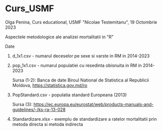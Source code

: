 # Curs_USMF
Olga Penina, Curs educational, USMF "Nicolae Testemitanu", 19 Octombrie 2023

Aspectele metodologice ale analizei mortalitatii in "R"

Date

1. d_1x1.csv - numarul deceselor pe sexe si varste in RM in 2014-2023
2. pop_1x1.csv - numarul populatiei cu resedinta obisnuita in RM in 2014-2023

   Sursa (1-2): Banca de date Biroul National de Statistica al Republicii Moldova, https://statistica.gov.md/ro
   
3. PopStandard.csv - populatia standard Europeana (2013)

   Sursa (3): https://ec.europa.eu/eurostat/web/products-manuals-and-guidelines/-/ks-ra-13-028

4. Standardizare.xlsx - exemplu de standardizare a ratelor mortalitatii prin metoda directa si metoda indirecta

 
